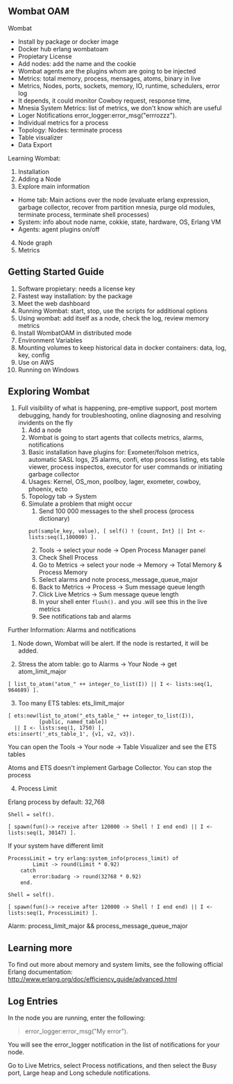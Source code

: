 ## Wombat OAM

Wombat
- Install by package or docker image
- Docker hub erlang wombatoam
- Propietary License 
- Add nodes: add the name and the cookie
- Wombat agents are the plugins whom are going to be injected
- Metrics: total memory, process, mensages, atoms, binary in live
- Metrics, Nodes, ports, sockets, memory, IO, runtime, schedulers, error log
- It depends, it could monitor Cowboy request, response time, 
- Mnesia System Metrics: list of metrics, we don't know which are useful 
- Loger Notifications error_logger:error_msg("errrozzz").
- Individual metrics for a process
- Topology: Nodes: terminate process
- Table visualizer
- Data Export

Learning Wombat:

1. Installation
2. Adding a Node
3. Explore main information

- Home tab: Main actions over the node (evaluate erlang expression, garbage collector, recover from partition mnesia, purge old modules, terminate process, terminate shell processes)
- System: info about node name, cokkie, state, hardware, OS, Erlang VM
- Agents: agent plugins on/off

4. Node graph
5. Metrics

## Getting Started Guide

1. Software propietary: needs a license key
2. Fastest way installation: by the package
3. Meet the web dashboard
4. Running Wombat: start, stop, use the scripts for additional options
5. Using wombat: add itself as a node, check the log, review memory metrics
6. Install WombatOAM in distributed mode
7. Environment Variables 
8. Mounting volumes to keep historical data in docker containers: data, log, key, config
9. Use on AWS
10. Running on Windows

## Exploring Wombat
1. Full visibility of what is happening, pre-emptive support, post mortem debugging, handy for troubleshooting, online diagnosing and resolving invidents on the fly
    1. Add a node
    2. Wombat is going to start agents that collects metrics, alarms, notifications
    3. Basic installation have plugins for: Exometer/folson metrics, automatic SASL logs, 25 alarms, confi, etop process listing, ets table viewer, process inspectos, executor for user commands or initiating garbage collector
    4. Usages: Kernel, OS_mon, poolboy, lager, exometer, cowboy, phoenix, ecto
    5. Topology tab -> System
    6. Simulate a problem that might occur
        1. Send 100 000 messages to the shell process (process dictionary)
        ``` 
        put(sample_key, value), [ self() ! {count, Int} || Int <- lists:seq(1,100000) ].
        ```
        2. Tools -> select your node -> Open Process Manager panel
        3. Check Shell Process
        4. Go to Metrics -> select your node -> Memory -> Total Memory & Process Memory
        5. Select alarms and note process_message_queue_major
        6. Back to Metrics -> Process -> Sum message queue length
        7. Click Live Metrics -> Sum message queue length
        8. In your shell enter `flush().` and you .will see this in the live metrics
        9. See notifications tab and alarms

Further Information: Alarms and notifications

1. Node down, Wombat will be alert. If the node is restarted, it will be added.

2. Stress the atom table: go to Alarms -> Your Node -> get atom_limit_major
```
[ list_to_atom("atom_" ++ integer_to_list(I)) || I <- lists:seq(1, 964689) ].
```

3. Too many ETS tables: ets_limit_major
```
[ ets:new(list_to_atom("_ets_table_" ++ integer_to_list(I)),
          [public, named_table])
  || I <- lists:seq(1, 1750) ],
ets:insert('_ets_table_1', {v1, v2, v3}).
```
You can open the Tools -> Your node -> Table Visualizer and see the ETS tables

Atoms and ETS doesn't implement Garbage Collector. You can stop the process

4. Process Limit

Erlang process by default: 32,768
```
Shell = self().

[ spawn(fun()-> receive after 120000 -> Shell ! I end end) || I <- lists:seq(1, 30147) ].
```

If your system have different limit
```
ProcessLimit = try erlang:system_info(process_limit) of
        Limit -> round(Limit * 0.92)
    catch
        error:badarg -> round(32768 * 0.92)
    end.

Shell = self().

[ spawn(fun()-> receive after 120000 -> Shell ! I end end) || I <- lists:seq(1, ProcessLimit) ].
```

Alarm: process_limit_major && process_message_queue_major

## Learning more

To find out more about memory and system limits, see the following official Erlang documentation: http://www.erlang.org/doc/efficiency_guide/advanced.html

## Log Entries

In the node you are running, enter the following:

> error_logger:error_msg("My error").

You will see the error_logger notification in the list of notifications for your node.

Go to Live Metrics, select Process notifications, and then select the Busy port, Large heap and Long schedule notifications.

